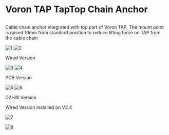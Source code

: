 # Voron TAP TapTop Chain Anchor


##

Cable chain anchor integrated with top part of Voron TAP. 
The mount point is raised 10mm from standard position to reduce lifting force on TAP from the cable chain


![1](Images/upper_optical_wired_with_anchor.png) ![2](Images/upper_optical_wired_with_umbilical.png)

Wired Version

![3](Images/upper_optical_wpboard_with_anchor.png) ![4](Images/upper_optical_wpboard_with_umbilical.png)

PCB Version


![5](Images/upper_d2hw_with_anchor.png) ![6](Images/upper_d2hw_with_umbilical.png)

D2HW Version 




Wired Version installed on V2.4

![7](Images/wired_installed_1.png) 

![8](Images/wired_installed_2.png) 
